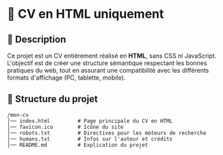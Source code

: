 
# 📄 CV en HTML uniquement

## 📌 Description
Ce projet est un CV entièrement réalisé en **HTML**, sans CSS ni JavaScript. L'objectif est de créer une structure sémantique respectant les bonnes pratiques du web, tout en assurant une compatibilité avec les différents formats d'affichage (PC, tablette, mobile).




## 📂 Structure du projet
```
/mon-cv
│── index.html         # Page principale du CV en HTML
│── favicon.ico        # Icône du site
│── robots.txt         # Directives pour les moteurs de recherche
│── humans.txt         # Infos sur l'auteur et crédits
│── README.md          # Explication du projet
